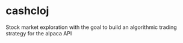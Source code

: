 # cashcloj

Stock market exploration with the goal to build an algorithmic trading strategy for the alpaca API

